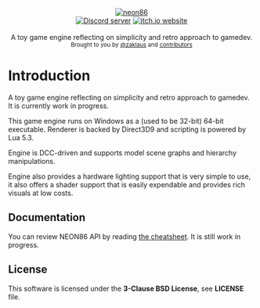 <div align="center">
    <a href="https://github.com/zaklaus/neon86"><img src="https://user-images.githubusercontent.com/9026786/82740331-1db79c80-9d48-11ea-85b4-615d204f030a.png" alt="neon86" /></a>
</div>

<div align="center">
    <a href="https://discord.gg/eBQ4QHX"><img src="https://img.shields.io/discord/402098213114347520.svg" alt="Discord server" /></a>
    <a href="https://zaklaus.itch.io/neon-86"><img src="https://img.shields.io/badge/NEON86-Download%20on%20itch.io-red" alt="itch.io website" /></a>
</div>

<br />
<div align="center">
  A toy game engine reflecting on simplicity and retro approach to gamedev.
</div>

<div align="center">
  <sub>
    Brought to you by <a href="https://github.com/zaklaus">@zaklaus</a>
    and <a href="https://github.com/zaklaus/NEON86/graphs/contributors">contributors</a>
  </sub>
</div>

# Introduction

A toy game engine reflecting on simplicity and 
retro approach to gamedev. It is currently work in progress.

This game engine runs on Windows as a (used to be 32-bit) 64-bit executable. Renderer is backed by 
Direct3D9 and scripting is powered by Lua 5.3.

Engine is DCC-driven and supports model scene graphs and hierarchy manipulations. 

Engine also provides a hardware lighting support that is very simple to use, it also 
offers a shader support that is easily expendable and provides rich visuals at low costs.

## Documentation

You can review NEON86 API by reading [the cheatsheet](docs/neon86_cheatsheet.pdf). It is still work in progress.

## License

This software is licensed under the **3-Clause BSD License**, see **LICENSE** file.
